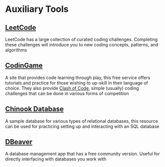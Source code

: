 # Auxiliary Tools

## [LeetCode](https://leetcode.com/)
LeetCode has a large collection of curated coding challenges. Completing these challenges will introduce you to new coding concepts, patterns, and algorithms

## [CodinGame](https://www.codingame.com/start/)
A site that provides code learning through play, this free service offers tutorials and practice for those wishing to up-skill in their language  of choice. They also provide [Clash of Code](https://www.codingame.com/multiplayer/clashofcode), simple (usually) coding challenges that can be done in various forms of competition

## [Chinook Database](https://github.com/lerocha/chinook-database)
A sample database for various types of relational databases, this resource can be used for practicing setting up and interacting with an SQL database

## [DBeaver](https://dbeaver.io/)
A database management app that has a free community version. Useful for directly interfacing with databases you work with
